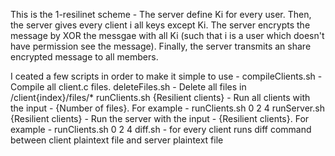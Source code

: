 This is the 1-resilinet scheme - 
The server define Ki for every user. Then, the server gives every client i all keys except Ki.
The server encrypts the message by XOR the messgae with all Ki (such that i is a user which doesn't have permission see the message).
Finally, the server transmits an share encrypted message to all members.

I ceated a few scripts in order to make it simple to use - 
compileClients.sh - Compile all client.c files.
deleteFiles.sh - Delete all files in /client{index}/files/*
runClients.sh {Resilient clients} - Run all clients with the input - {Number of files}. For example - runClients.sh 0 2 4
runServer.sh {Resilient clients} - Run the server with the input - {Resilient clients}. For example - runClients.sh 0 2 4
diff.sh - for every client runs diff command between client plaintext file and server plaintext file

